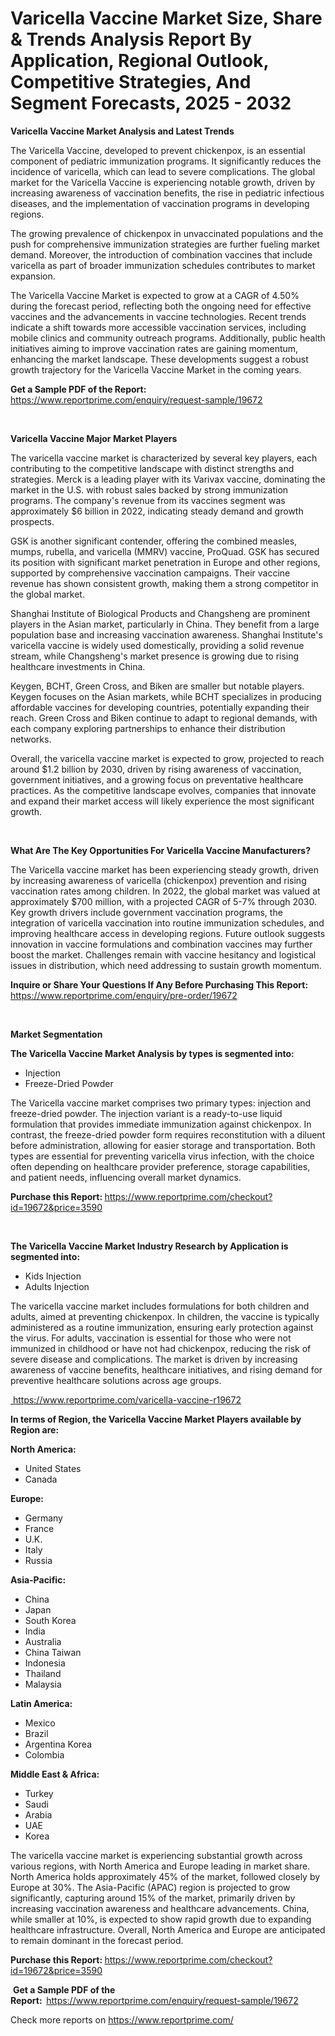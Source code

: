 <p><h1>Varicella Vaccine Market Size, Share & Trends Analysis Report By Application, Regional Outlook, Competitive Strategies, And Segment Forecasts, 2025 - 2032</h1></p><p><strong>Varicella Vaccine Market Analysis and Latest Trends</strong></p>
<p><p>The Varicella Vaccine, developed to prevent chickenpox, is an essential component of pediatric immunization programs. It significantly reduces the incidence of varicella, which can lead to severe complications. The global market for the Varicella Vaccine is experiencing notable growth, driven by increasing awareness of vaccination benefits, the rise in pediatric infectious diseases, and the implementation of vaccination programs in developing regions. </p><p>The growing prevalence of chickenpox in unvaccinated populations and the push for comprehensive immunization strategies are further fueling market demand. Moreover, the introduction of combination vaccines that include varicella as part of broader immunization schedules contributes to market expansion.</p><p>The Varicella Vaccine Market is expected to grow at a CAGR of 4.50% during the forecast period, reflecting both the ongoing need for effective vaccines and the advancements in vaccine technologies. Recent trends indicate a shift towards more accessible vaccination services, including mobile clinics and community outreach programs. Additionally, public health initiatives aiming to improve vaccination rates are gaining momentum, enhancing the market landscape. These developments suggest a robust growth trajectory for the Varicella Vaccine Market in the coming years.</p></p>
<p><strong>Get a Sample PDF of the Report:&nbsp;</strong> <a href="https://www.reportprime.com/enquiry/request-sample/19672?utm_campaign=3196&utm_medium=2&utm_source=Github&utm_content=ia&utm_term=20032025&utm_id=varicella-vaccine">https://www.reportprime.com/enquiry/request-sample/19672</a></p>
<p>&nbsp;</p>
<p><strong>Varicella Vaccine Major Market Players</strong></p>
<p><p>The varicella vaccine market is characterized by several key players, each contributing to the competitive landscape with distinct strengths and strategies. Merck is a leading player with its Varivax vaccine, dominating the market in the U.S. with robust sales backed by strong immunization programs. The company's revenue from its vaccines segment was approximately $6 billion in 2022, indicating steady demand and growth prospects.</p><p>GSK is another significant contender, offering the combined measles, mumps, rubella, and varicella (MMRV) vaccine, ProQuad. GSK has secured its position with significant market penetration in Europe and other regions, supported by comprehensive vaccination campaigns. Their vaccine revenue has shown consistent growth, making them a strong competitor in the global market.</p><p>Shanghai Institute of Biological Products and Changsheng are prominent players in the Asian market, particularly in China. They benefit from a large population base and increasing vaccination awareness. Shanghai Institute's varicella vaccine is widely used domestically, providing a solid revenue stream, while Changsheng's market presence is growing due to rising healthcare investments in China.</p><p>Keygen, BCHT, Green Cross, and Biken are smaller but notable players. Keygen focuses on the Asian markets, while BCHT specializes in producing affordable vaccines for developing countries, potentially expanding their reach. Green Cross and Biken continue to adapt to regional demands, with each company exploring partnerships to enhance their distribution networks.</p><p>Overall, the varicella vaccine market is expected to grow, projected to reach around $1.2 billion by 2030, driven by rising awareness of vaccination, government initiatives, and a growing focus on preventative healthcare practices. As the competitive landscape evolves, companies that innovate and expand their market access will likely experience the most significant growth.</p></p>
<p>&nbsp;</p>
<p><strong>What Are The Key Opportunities For Varicella Vaccine Manufacturers?</strong></p>
<p><p>The Varicella vaccine market has been experiencing steady growth, driven by increasing awareness of varicella (chickenpox) prevention and rising vaccination rates among children. In 2022, the global market was valued at approximately $700 million, with a projected CAGR of 5-7% through 2030. Key growth drivers include government vaccination programs, the integration of varicella vaccination into routine immunization schedules, and improving healthcare access in developing regions. Future outlook suggests innovation in vaccine formulations and combination vaccines may further boost the market. Challenges remain with vaccine hesitancy and logistical issues in distribution, which need addressing to sustain growth momentum.</p></p>
<p><strong>Inquire or Share Your Questions If Any Before Purchasing This Report:</strong> <a href="https://www.reportprime.com/enquiry/pre-order/19672?utm_campaign=3196&utm_medium=2&utm_source=Github&utm_content=ia&utm_term=20032025&utm_id=varicella-vaccine">https://www.reportprime.com/enquiry/pre-order/19672</a></p>
<p>&nbsp;</p>
<p><strong>Market Segmentation</strong></p>
<p><strong>The Varicella Vaccine Market Analysis by types is segmented into:</strong></p>
<p><ul><li>Injection</li><li>Freeze-Dried Powder</li></ul></p>
<p><p>The Varicella vaccine market comprises two primary types: injection and freeze-dried powder. The injection variant is a ready-to-use liquid formulation that provides immediate immunization against chickenpox. In contrast, the freeze-dried powder form requires reconstitution with a diluent before administration, allowing for easier storage and transportation. Both types are essential for preventing varicella virus infection, with the choice often depending on healthcare provider preference, storage capabilities, and patient needs, influencing overall market dynamics.</p></p>
<p><strong>Purchase this Report:&nbsp;</strong><a href="https://www.reportprime.com/checkout?id=19672&price=3590&utm_campaign=3196&utm_medium=2&utm_source=Github&utm_content=ia&utm_term=20032025&utm_id=varicella-vaccine">https://www.reportprime.com/checkout?id=19672&price=3590</a></p>
<p>&nbsp;</p>
<p><strong>The Varicella Vaccine Market Industry Research by Application is segmented into:</strong></p>
<p><ul><li>Kids Injection</li><li>Adults Injection</li></ul></p>
<p><p>The varicella vaccine market includes formulations for both children and adults, aimed at preventing chickenpox. In children, the vaccine is typically administered as a routine immunization, ensuring early protection against the virus. For adults, vaccination is essential for those who were not immunized in childhood or have not had chickenpox, reducing the risk of severe disease and complications. The market is driven by increasing awareness of vaccine benefits, healthcare initiatives, and rising demand for preventive healthcare solutions across age groups.</p></p>
<p><a href="https://www.reportprime.com/varicella-vaccine-r19672?utm_campaign=3196&utm_medium=2&utm_source=Github&utm_content=ia&utm_term=20032025&utm_id=varicella-vaccine">&nbsp;https://www.reportprime.com/varicella-vaccine-r19672</a></p>
<p><strong>In terms of Region, the Varicella Vaccine Market Players available by Region are:</strong></p>
<p>
    <p> <strong> North America: </strong>
        <ul>
            <li>United States</li>
            <li>Canada</li>
        </ul>
        </p> 
    <p> <strong> Europe: </strong>
        <ul>
            <li>Germany</li>
            <li>France</li>
            <li>U.K.</li>
            <li>Italy</li>
            <li>Russia</li>
        </ul>
        </p> 
    <p> <strong> Asia-Pacific: </strong>
        <ul>
            <li>China</li>
            <li>Japan</li>
            <li>South Korea</li>
            <li>India</li>
            <li>Australia</li>
            <li>China Taiwan</li>
            <li>Indonesia</li>
            <li>Thailand</li>
            <li>Malaysia</li>
        </ul>
        </p> 
    <p> <strong> Latin America: </strong>
        <ul>
            <li>Mexico</li>
            <li>Brazil</li>
            <li>Argentina Korea</li>
            <li>Colombia</li>
        </ul>
        </p> 
    <p> <strong> Middle East & Africa: </strong>
        <ul>
            <li>Turkey</li>
            <li>Saudi</li>
            <li>Arabia</li>
            <li>UAE</li>
            <li>Korea</li>
        </ul>
    </p>
    </p>
<p><p>The varicella vaccine market is experiencing substantial growth across various regions, with North America and Europe leading in market share. North America holds approximately 45% of the market, followed closely by Europe at 30%. The Asia-Pacific (APAC) region is projected to grow significantly, capturing around 15% of the market, primarily driven by increasing vaccination awareness and healthcare advancements. China, while smaller at 10%, is expected to show rapid growth due to expanding healthcare infrastructure. Overall, North America and Europe are anticipated to remain dominant in the forecast period.</p></p>
<p><strong>Purchase this Report: </strong><a href="https://www.reportprime.com/checkout?id=19672&price=3590&utm_campaign=3196&utm_medium=2&utm_source=Github&utm_content=ia&utm_term=20032025&utm_id=varicella-vaccine">https://www.reportprime.com/checkout?id=19672&price=3590</a></p>
<p>&nbsp;<strong>Get a Sample PDF of the Report:&nbsp;&nbsp;</strong><a href="https://www.reportprime.com/enquiry/request-sample/19672?utm_campaign=3196&utm_medium=2&utm_source=Github&utm_content=ia&utm_term=20032025&utm_id=varicella-vaccine">https://www.reportprime.com/enquiry/request-sample/19672</a></p>
<p><strong></strong></p>
<p>Check more reports on <a href="https://www.reportprime.com/?utm_campaign=3196&utm_medium=2&utm_source=Github&utm_content=ia&utm_term=20032025&utm_id=varicella-vaccine">https://www.reportprime.com/</a></p>